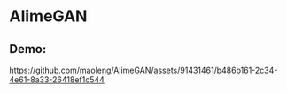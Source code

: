 # AlimeGAN 

## Demo:

https://github.com/maoleng/AlimeGAN/assets/91431461/b486b161-2c34-4e61-8a33-26418ef1c544

